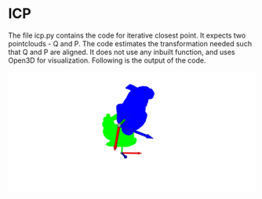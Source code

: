 # ICP

The file icp.py contains the code for iterative closest point. It expects two pointclouds - Q and P. The code estimates the transformation needed such that Q and P are aligned. It does not use any inbuilt function, and uses Open3D for visualization. Following is the output of the code.

![StartPosition](output/icp-0.png)
